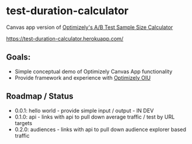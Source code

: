 # test-duration-calculator

Canvas app version of [Optimizely's A/B Test Sample Size Calculator](https://www.optimizely.com/resources/sample-size-calculator/)

https://test-duration-calculator.herokuapp.com/

## Goals:
* Simple conceptual demo of Optimizely Canvas App functionality
* Provide framework and experience with [Optimizely OIU](https://github.com/optimizely/oui)

## Roadmap / Status

* 0.0.1: hello world - provide simple input / output - IN DEV
* 0.1.0: api - links with api to pull down average traffic / test by URL targets
* 0.2.0: audiences - links with api to pull down audience explorer based traffic
